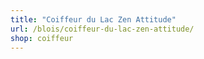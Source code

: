 ```yaml
---
title: "Coiffeur du Lac Zen Attitude"
url: /blois/coiffeur-du-lac-zen-attitude/
shop: coiffeur
---
```

